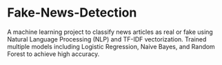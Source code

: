 # Fake-News-Detection
A machine learning project to classify news articles as real or fake using Natural Language Processing (NLP) and TF-IDF vectorization. Trained multiple models including Logistic Regression, Naive Bayes, and Random Forest to achieve high accuracy.
